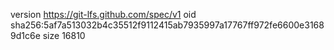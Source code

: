 version https://git-lfs.github.com/spec/v1
oid sha256:5af7a513032b4c35512f9112415ab7935997a17767ff972fe6600e31689d1c6e
size 16810
